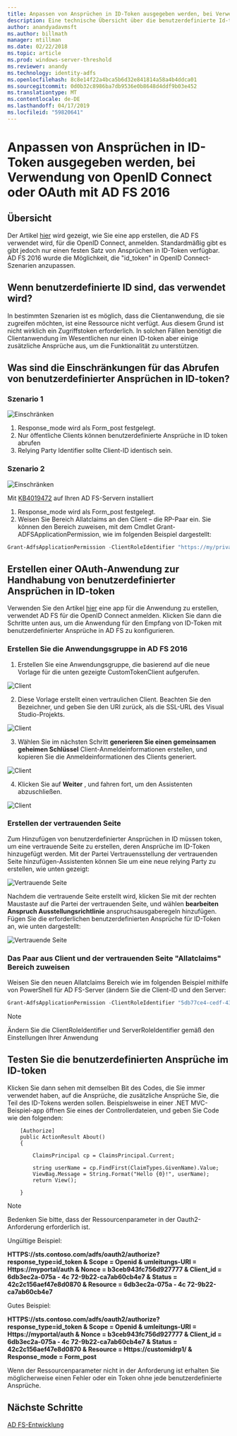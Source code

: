 ```yaml
---
title: Anpassen von Ansprüchen in ID-Token ausgegeben werden, bei Verwendung von OpenID Connect oder OAuth mit AD FS 2016
description: Eine technische Übersicht über die benutzerdefinierte Id-token-Conecpts in AD FS 2016
author: anandyadavmsft
ms.author: billmath
manager: mtillman
ms.date: 02/22/2018
ms.topic: article
ms.prod: windows-server-threshold
ms.reviewer: anandy
ms.technology: identity-adfs
ms.openlocfilehash: 8c8e14f22a4bca5b6d32e841814a58a4b4ddca01
ms.sourcegitcommit: 0d0b32c8986ba7db9536e0b8648d4ddf9b03e452
ms.translationtype: MT
ms.contentlocale: de-DE
ms.lasthandoff: 04/17/2019
ms.locfileid: "59820641"
---
```

# <a name="customize-claims-to-be-emitted-in-idtoken-when-using-openid-connect-or-oauth-with-ad-fs-2016"></a>Anpassen von Ansprüchen in ID-Token ausgegeben werden, bei Verwendung von OpenID Connect oder OAuth mit AD FS 2016

## <a name="overview"></a>Übersicht
Der Artikel [hier](enabling-openId-connect-with-ad-fs.md) wird gezeigt, wie Sie eine app erstellen, die AD FS verwendet wird, für die OpenID Connect, anmelden. Standardmäßig gibt es gibt jedoch nur einen festen Satz von Ansprüchen in ID-Token verfügbar. AD FS 2016 wurde die Möglichkeit, die "id_token" in OpenID Connect-Szenarien anzupassen.

## <a name="when-are-custom-id-token-used"></a>Wenn benutzerdefinierte ID sind, das verwendet wird?
In bestimmten Szenarien ist es möglich, dass die Clientanwendung, die sie zugreifen möchten, ist eine Ressource nicht verfügt. Aus diesem Grund ist nicht wirklich ein Zugriffstoken erforderlich. In solchen Fällen benötigt die Clientanwendung im Wesentlichen nur einen ID-token aber einige zusätzliche Ansprüche aus, um die Funktionalität zu unterstützen.

## <a name="what-are-the-restrictions-on-getting-custom-claims-in-id-token"></a>Was sind die Einschränkungen für das Abrufen von benutzerdefinierter Ansprüchen in ID-token?

### <a name="scenario-1"></a>Szenario 1

![Einschränken](media/Custom-Id-Tokens-in-AD-FS/res1.png)

1.  Response_mode wird als Form_post festgelegt.
2.  Nur öffentliche Clients können benutzerdefinierte Ansprüche in ID token abrufen
3.  Relying Party Identifier sollte Client-ID identisch sein.

### <a name="scenario-2"></a>Szenario 2

![Einschränken](media/Custom-Id-Tokens-in-AD-FS/restrict2.png)

Mit [KB4019472](https://support.microsoft.com/help/4019472/windows-10-update-kb4019472) auf Ihren AD FS-Servern installiert
1.  Response_mode wird als Form_post festgelegt.
2.  Weisen Sie Bereich Allatclaims an den Client – die RP-Paar ein.
Sie können den Bereich zuweisen, mit dem Cmdlet Grant-ADFSApplicationPermission, wie im folgenden Beispiel dargestellt:

``` powershell
Grant-AdfsApplicationPermission -ClientRoleIdentifier "https://my/privateclient" -ServerRoleIdentifier "https://rp/fedpassive" -ScopeNames "allatclaims","openid"
```

## <a name="creating-an-oauth-application-to-handle-custom-claims-in-id-token"></a>Erstellen einer OAuth-Anwendung zur Handhabung von benutzerdefinierter Ansprüchen in ID-token
Verwenden Sie den Artikel [hier](Enabling-OpenId-Connect-with-AD-FS-2016.md) eine app für die Anwendung zu erstellen, verwendet AD FS für die OpenID Connect anmelden. Klicken Sie dann die Schritte unten aus, um die Anwendung für den Empfang von ID-Token mit benutzerdefinierter Ansprüche in AD FS zu konfigurieren.

### <a name="create-the-application-group-in-ad-fs-2016"></a>Erstellen Sie die Anwendungsgruppe in AD FS 2016

1.  Erstellen Sie eine Anwendungsgruppe, die basierend auf die neue Vorlage für die unten gezeigte CustomTokenClient aufgerufen.

![Client](media/Custom-Id-Tokens-in-AD-FS/clientsnap1.png)

2. Diese Vorlage erstellt einen vertraulichen Client. Beachten Sie den Bezeichner, und geben Sie den URI zurück, als die SSL-URL des Visual Studio-Projekts.

![Client](media/Custom-Id-Tokens-in-AD-FS/clientsnap2.png)

3.  Wählen Sie im nächsten Schritt **generieren Sie einen gemeinsamen geheimen Schlüssel** Client-Anmeldeinformationen erstellen, und kopieren Sie die Anmeldeinformationen des Clients generiert.

![Client](media/Custom-Id-Tokens-in-AD-FS/clientsnap3.png)

4. Klicken Sie auf **Weiter** , und fahren fort, um den Assistenten abzuschließen.

![Client](media/Custom-Id-Tokens-in-AD-FS/clientsnap4.png)

### <a name="create-the-relying-party"></a>Erstellen der vertrauenden Seite
Zum Hinzufügen von benutzerdefinierter Ansprüchen in ID müssen token, um eine vertrauende Seite zu erstellen, deren Ansprüche im ID-Token hinzugefügt werden. Mit der Partei Vertrauensstellung der vertrauenden Seite hinzufügen-Assistenten können Sie um eine neue relying Party zu erstellen, wie unten gezeigt:
 
![Vertrauende Seite](media/Custom-Id-Tokens-in-AD-FS/rpsnap1.png)

Nachdem die vertrauende Seite erstellt wird, klicken Sie mit der rechten Maustaste auf die Partei der vertrauenden Seite, und wählen **bearbeiten Anspruch Ausstellungsrichtlinie** anspruchsausgaberegeln hinzufügen. Fügen Sie die erforderlichen benutzerdefinierten Ansprüche für ID-Token an, wie unten dargestellt:

![Vertrauende Seite](media/Custom-Id-Tokens-in-AD-FS/rpsnap2.png)

### <a name="assign-allatclaims-scope-to-the-pair-of-client-and-relying-party"></a>Das Paar aus Client und der vertrauenden Seite "Allatclaims" Bereich zuweisen
Weisen Sie den neuen Allatclaims Bereich wie im folgenden Beispiel mithilfe von PowerShell für AD FS-Server (ändern Sie die Client-ID und den Server:

``` powershell
Grant-AdfsApplicationPermission -ClientRoleIdentifier "5db77ce4-cedf-4319-85f7-cc230b7022e0" -ServerRoleIdentifier "https://customidrp1/" -ScopeNames "allatclaims","openid"
```

>[!NOTE]
>Ändern Sie die ClientRoleIdentifier und ServerRoleIdentifier gemäß den Einstellungen Ihrer Anwendung

## <a name="test-the-custom-claims-in-id-token"></a>Testen Sie die benutzerdefinierten Ansprüche im ID-token

Klicken Sie dann sehen mit demselben Bit des Codes, die Sie immer verwendet haben, auf die Ansprüche, die zusätzliche Ansprüche Sie, die Teil des ID-Tokens werden sollen.
Beispielsweise in einer .NET MVC-Beispiel-app öffnen Sie eines der Controllerdateien, und geben Sie Code wie den folgenden:


``` code
    [Authorize]
    public ActionResult About()
    {

        ClaimsPrincipal cp = ClaimsPrincipal.Current;

        string userName = cp.FindFirst(ClaimTypes.GivenName).Value;
        ViewBag.Message = String.Format("Hello {0}!", userName);
        return View();

    }

```

>[!NOTE]
>Bedenken Sie bitte, dass der Ressourcenparameter in der Oauth2-Anforderung erforderlich ist.
>
>Ungültige Beispiel:
>
>**HTTPS&#58;//sts.contoso.com/adfs/oauth2/authorize?response_type=id_token & Scope = Openid & umleitungs-URI = Https&#58;//myportal/auth & Nonce = b3ceb943fc756d927777 & Client_id = 6db3ec2a-075a - 4c 72-9b22-ca7ab60cb4e7 & Status = 42c2c156aef47e8d0870 & Resource = 6db3ec2a-075a - 4c 72-9b22-ca7ab60cb4e7**
>
>Gutes Beispiel:
>
>**HTTPS&#58;//sts.contoso.com/adfs/oauth2/authorize?response_type=id_token & Scope = Openid & umleitungs-URI = Https&#58;//myportal/auth & Nonce = b3ceb943fc756d927777 & Client_id = 6db3ec2a-075a - 4c 72-9b22-ca7ab60cb4e7 & Status = 42c2c156aef47e8d0870 & Resource = Https&#58;//customidrp1/ & Response_mode = Form_post**
>
>Wenn der Ressourcenparameter nicht in der Anforderung ist erhalten Sie möglicherweise einen Fehler oder ein Token ohne jede benutzerdefinierte Ansprüche.

## <a name="next-steps"></a>Nächste Schritte
[AD FS-Entwicklung](../../ad-fs/AD-FS-Development.md)  
